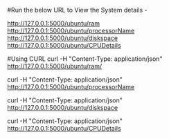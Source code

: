 ﻿#Run the below URL to View the System details - 

http://127.0.0.1:5000/ubuntu/ram
http://127.0.0.1:5000/ubuntu/processorName
http://127.0.0.1:5000/ubuntu/diskspace
http://127.0.0.1:5000/ubuntu/CPUDetails

#Using CURL 
curl -H "Content-Type: application/json" http://127.0.0.1:5000/ubuntu/ram/

curl -H "Content-Type: application/json" http://127.0.0.1:5000/ubuntu/processorName

curl -H "Content-Type: application/json" http://127.0.0.1:5000/ubuntu/diskspace

curl -H "Content-Type: application/json" http://127.0.0.1:5000/ubuntu/CPUDetails

